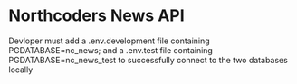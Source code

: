 # Northcoders News API



Devloper must add a .env.development file containing PGDATABASE=nc_news; and a .env.test file containing PGDATABASE=nc_news_test to successfully connect to the two databases locally

